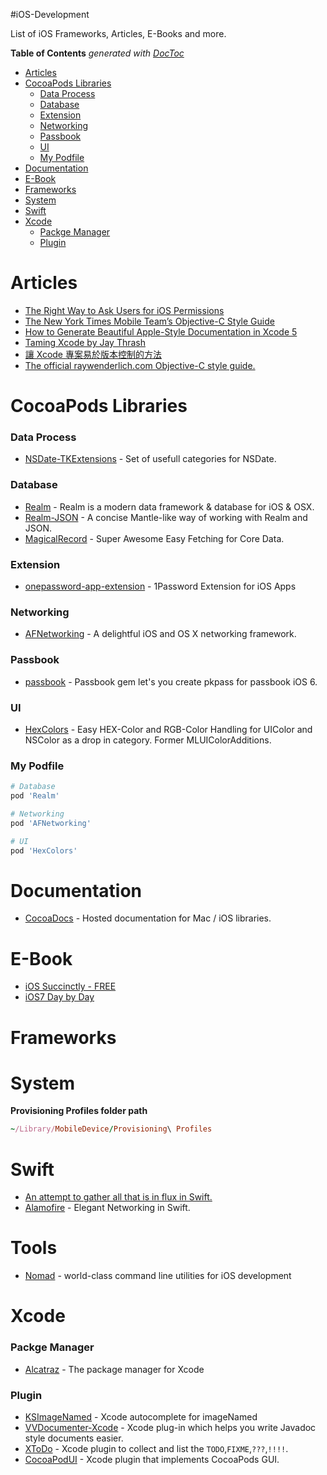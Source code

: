 #iOS-Development

List of iOS Frameworks, Articles, E-Books and more.

<!-- START doctoc generated TOC please keep comment here to allow auto update -->
<!-- DON'T EDIT THIS SECTION, INSTEAD RE-RUN doctoc TO UPDATE -->
**Table of Contents**  *generated with [DocToc](http://doctoc.herokuapp.com/)*

- [Articles](#articles)
- [CocoaPods Libraries](#cocoapods-libraries)
    - [Data Process](#data-process)
    - [Database](#database)
    - [Extension](#extension)
    - [Networking](#networking)
    - [Passbook](#passbook)
    - [UI](#ui)
    - [My Podfile](#my-podfile)
- [Documentation](#documentation)
- [E-Book](#e-book)
- [Frameworks](#frameworks)
- [System](#system)
- [Swift](#swift)
- [Xcode](#xcode)
    - [Packge Manager](#packge-manager)
    - [Plugin](#plugin)

<!-- END doctoc generated TOC please keep comment here to allow auto update -->

# Articles
* [The Right Way to Ask Users for iOS Permissions](https://medium.com/p/96fa4eb54f2c)
* [The New York Times Mobile Team’s Objective-C Style Guide](https://github.com/NYTimes/objective-c-style-guide#notifications)
* [How to Generate Beautiful Apple-Style Documentation in Xcode 5](http://ios-blog.co.uk/tutorials/how-to-generate-beautiful-apple-style-documentation-in-xcode-5/)
* [Taming Xcode by Jay Thrash](http://cocoaheads.tv/taming-xcode-by-jay-thrash/)
* [讓 Xcode 專案易於版本控制的方法](http://nelson.logdown.com/posts/2014/01/27/easy-version-control-mechanism-for-xcode-projects)
* [The official raywenderlich.com Objective-C style guide.](https://github.com/raywenderlich/objective-c-style-guide#language)

# CocoaPods Libraries
### Data Process
* [NSDate-TKExtensions](https://github.com/mapedd/NSDate-TKExtensions.git) - Set of usefull categories for NSDate.

### Database
* [Realm](http://realm.io) - Realm is a modern data framework & database for iOS & OSX.
* [Realm-JSON](https://github.com/matthewcheok/Realm-JSON) - A concise Mantle-like way of working with Realm and JSON.
* [MagicalRecord](https://github.com/magicalpanda/MagicalRecord) - Super Awesome Easy Fetching for Core Data.

### Extension
* [onepassword-app-extension](https://github.com/AgileBits/onepassword-app-extension) - 1Password Extension for iOS Apps

### Networking
* [AFNetworking](https://github.com/AFNetworking/AFNetworking.git) - A delightful iOS and OS X networking framework.

### Passbook
* [passbook](https://github.com/frozon/passbook) - Passbook gem let's you create pkpass for passbook iOS 6.

### UI
* [HexColors](https://github.com/mRs-/HexColors.git) - Easy HEX-Color and RGB-Color Handling for UIColor and NSColor as a drop in category. Former MLUIColorAdditions.

### My Podfile
```ruby
# Database
pod 'Realm'

# Networking
pod 'AFNetworking'

# UI
pod 'HexColors'
```

# Documentation
* [CocoaDocs](http://cocoadocs.org) - Hosted documentation for Mac / iOS libraries.

# E-Book
* [iOS Succinctly - FREE](http://ios-blog.co.uk/resources/ios-succinctly-free-e-book/)
* [iOS7 Day by Day](https://leanpub.com/ios7daybyday)

# Frameworks

# System
**Provisioning Profiles folder path**
```ruby
~/Library/MobileDevice/Provisioning\ Profiles
```

# Swift
* [An attempt to gather all that is in flux in Swift.](https://github.com/ksm/SwiftInFlux)
* [Alamofire](https://github.com/Alamofire/Alamofire) - Elegant Networking in Swift.

# Tools
* [Nomad](http://nomad-cli.com) - world-class command line utilities for iOS development

# Xcode
### Packge Manager
* [Alcatraz](http://alcatraz.io) - The package manager for Xcode

### Plugin
* [KSImageNamed](http://ksuther.com/2013/01/22/ksimagenamed-xcode-autocomplete-for-imagenamed/) - Xcode autocomplete for imageNamed
* [VVDocumenter-Xcode](https://github.com/onevcat/VVDocumenter-Xcode) - Xcode plug-in which helps you write Javadoc style documents easier.
* [XToDo](https://github.com/trawor/XToDo) - Xcode plugin to collect and list the `TODO`,`FIXME`,`???`,`!!!!`.
* [CocoaPodUI](https://github.com/Galeas/CocoaPodUI) - Xcode plugin that implements CocoaPods GUI.